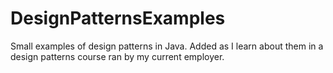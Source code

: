 # DesignPatternsExamples
Small examples of design patterns in Java. Added as I learn about them in a design patterns course ran by my current employer.
